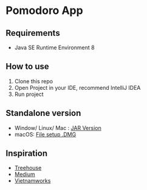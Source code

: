 # Pomodoro App 

## Requirements
* Java SE Runtime Environment 8

## How to use
1. Clone this repo
2. Open Project in your IDE, recommend IntelliJ IDEA
3. Run project

## Standalone version
* Window/ Linux/ Mac : [JAR Version](https://drive.google.com/file/d/0B5WdUWrnD4hVdWgxUU5xVDg4VHc/view?usp=sharing)
* macOS: [File setup .DMG](https://drive.google.com/open?id=0B5WdUWrnD4hVd0NvSWtDZm9ENFE)

## Inspiration
* [Treehouse](http://teamtreehouse.com/)
* [Medium](https://medium.freecodecamp.com/december-go-design-something-project-pomodoro-timer-9617ac5d733b#.tou421ndh)
* [Vietnamworks](http://hrinsider.vietnamworks.com/lam-viec-khong-biet-met-voi-phuong-phap-pomodoro/)